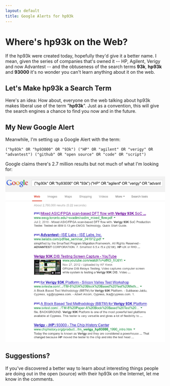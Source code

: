 ```yaml
---
layout: default
title: Google Alerts for hp93k
---
```


# Where's hp93k on the Web?

If the hp93k were created today, hopefully they'd give it a better name. I mean,
given the series of companies that's owned it -- HP, Agilent, Verigy and now
Advantest -- and the obtuseness of the search terms **93k**, **hp93k** and **93000**
it's no wonder you can't learn anything about it on the web.

## Let's Make **hp93k** a Search Term

Here's an idea: How about, everyone on the web talking about hp93k
makes liberal use of the term "**hp93k**". Just as a convention, this will give
the search engines a chance to find you now and in the future.

## My New Google Alert

Meanwhile, I'm setting up a Google Alert with the term:

    ("hp93k" OR "hp93000" OR "93k") ("HP" OR "agilent" OR "verigy" OR "advantest") ("github" OR "open source" OR "code" OR "script")
    
Google claims there's 2.7 million results but not much of what I'm looking for:

![hp93k search results](/images/hp93k_search_results.png "hp93k search results")

## Suggestions?

If you've discovered a better way to learn about interesting things people are
doing out in the open (source) with their hp93k on the Internet, let me know in
the comments.
